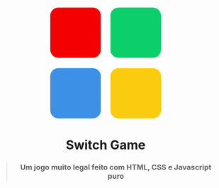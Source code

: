 <h3 align="center">
  <img alt="Switch Game" src="switchImage.png" width="250px">
</h3>

<h1 align="center">
  Switch Game  
</h1>

<h3 align="center">
  <blockquote align="center">Um jogo muito legal feito com HTML, CSS e Javascript puro</blockquote>
</h3>
